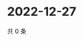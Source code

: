 # 2022-12-27

共 0 条

<!-- BEGIN WEIBO -->
<!-- 最后更新时间 Tue Dec 27 2022 09:07:45 GMT+0800 (China Standard Time) -->

<!-- END WEIBO -->
